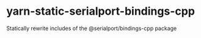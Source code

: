 # yarn-static-serialport-bindings-cpp
Statically rewrite includes of the @serialport/bindings-cpp package
